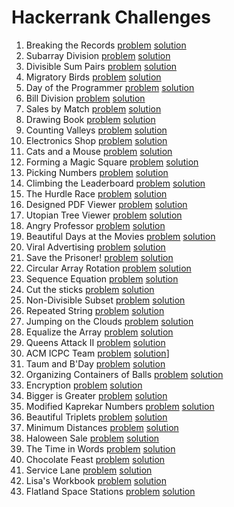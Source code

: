 # Hackerrank Challenges

1. Breaking the Records [problem](https://www.hackerrank.com/challenges/breaking-best-and-worst-records/problem) [solution](./hackerrank/breaking-best-and-worst-records.hs)
2. Subarray Division [problem](https://www.hackerrank.com/challenges/the-birthday-bar/problem) [solution](./hackerrank/the-birthday-bar.hs)
3. Divisible Sum Pairs [problem](https://www.hackerrank.com/challenges/divisible-sum-pairs/problem) [solution](./hackerrank/divisible-sum-pairs.hs)
4. Migratory Birds [problem](https://www.hackerrank.com/challenges/migratory-birds/problem) [solution](./hackerrank/migratory-birds.hs)
5. Day of the Programmer [problem](https://www.hackerrank.com/challenges/day-of-the-programmer/problem) [solution](./hackerrank/day-of-the-programmer.hs)
6. Bill Division [problem](https://www.hackerrank.com/challenges/bon-appetit/problem) [solution](./hackerrank/bon-appetit.hs)
7. Sales by Match [problem](https://www.hackerrank.com/challenges/sock-merchant/problem) [solution](./hackerrank/sock-merchant.hs)
8. Drawing Book [problem](https://www.hackerrank.com/challenges/drawing-book/problem) [solution](./hackerrank/drawing-book.hs)
9. Counting Valleys [problem](https://www.hackerrank.com/challenges/counting-valleys/problem) [solution](./hackerrank/counting-valleys.hs)
10. Electronics Shop [problem](https://www.hackerrank.com/challenges/electronics-shop/problem) [solution](./hackerrank/electronics-shop.hs)
11. Cats and a Mouse [problem](https://www.hackerrank.com/challenges/cat-and-a-mouse/problem) [solution](./hackerrank/cat-and-a-mouse.hs)
12. Forming a Magic Square [problem](https://www.hackerrank.com/challenges/magic-square-forming/problem) [solution](./hackerrank/magic-square-forming.hs)
13. Picking Numbers [problem](https://www.hackerrank.com/challenges/picking-numbers/problem) [solution](./hackerrank/picking-numbers.hs)
14. Climbing the Leaderboard [problem](https://www.hackerrank.com/challenges/climbing-the-leaderboard/problem) [solution](./hackerrank/climbing-the-leaderboard.hs)
15. The Hurdle Race [problem](https://www.hackerrank.com/challenges/the-hurdle-race/problem) [solution](./hackerrank/the-hurdle-race.hs)
16. Designed PDF Viewer [problem](https://www.hackerrank.com/challenges/designer-pdf-viewer/problem) [solution](./hackerrank/designer-pdf-viewer.hs)
17. Utopian Tree Viewer [problem](https://www.hackerrank.com/challenges/utopian-tree/problem) [solution](./hackerrank/utopian-tree.hs)
18. Angry Professor [problem](https://www.hackerrank.com/challenges/angry-professor/problem) [solution](./hackerrank/angry-professor.hs)
19. Beautiful Days at the Movies [problem](https://www.hackerrank.com/challenges/beautiful-days-at-the-movies/problem) [solution](./hackerrank/beautiful-days-at-the-movies.hs)
20. Viral Advertising [problem](https://www.hackerrank.com/challenges/strange-advertising/problem) [solution](./hackerrank/strange-advertising.hs)
21. Save the Prisoner! [problem](https://www.hackerrank.com/challenges/save-the-prisoner/problem) [solution](./hackerrank/save-the-prisoner.hs)
22. Circular Array Rotation [problem](https://www.hackerrank.com/challenges/circular-array-rotation/problem) [solution](./hackerrank/circular-array-rotation.hs)
23. Sequence Equation [problem](https://www.hackerrank.com/challenges/permutation-equation/problem) [solution](./hackerrank/permutation-equation.hs)
24. Cut the sticks [problem](https://www.hackerrank.com/challenges/cut-the-sticks/problem) [solution](./hackerrank/cut-the-sticks.hs)
25. Non-Divisible Subset [problem](https://www.hackerrank.com/challenges/non-divisible-subset/problem) [solution](./hackerrank/non-divisible-subset.hs)
26. Repeated String [problem](https://www.hackerrank.com/challenges/repeated-string/problem) [solution](./hackerrank/repeated-string.hs)
27. Jumping on the Clouds [problem](https://www.hackerrank.com/challenges/jumping-on-the-clouds/problem) [solution](./hackerrank/jumping-on-the-clouds.hs)
28. Equalize the Array [problem](https://www.hackerrank.com/challenges/equality-in-a-array/problem) [solution](./hackerrank/equality-in-a-array.hs)
29. Queens Attack II [problem](https://www.hackerrank.com/challenges/queens-attack-2/problem) [solution](./hackerrank/queens-attack-2.hs)
30. ACM ICPC Team [problem](https://www.hackerrank.com/challenges/acm-icpc-team/problem) [solution](./hackerrank/acm-icpc-team.hs)]
31. Taum and B'Day [problem](https://www.hackerrank.com/challenges/taum-and-bday/problem) [solution](./hackerrank/taum-and-bday.hs)
32. Organizing Containers of Balls [problem](https://www.hackerrank.com/challenges/organizing-containers-of-balls/problem) [solution](./hackerrank/organizing-containers-of-balls.hs)
33. Encryption [problem](https://www.hackerrank.com/challenges/encryption/problem) [solution](./hackerrank/encryption.hs)
34. Bigger is Greater [problem](https://www.hackerrank.com/challenges/bigger-is-greater/problem) [solution](./hackerrank/bigger-is-greater.hs)
35. Modified Kaprekar Numbers [problem](https://www.hackerrank.com/challenges/kaprekar-numbers/problem) [solution](./hackerrank/kaprekar-numbers.hs)
36. Beautiful Triplets [problem](https://www.hackerrank.com/challenges/beautiful-triplets/problem) [solution](./hackerrank/beautiful-triplets.hs)
37. Minimum Distances [problem](https://www.hackerrank.com/challenges/minimum-distances/problem) [solution](./hackerrank/minimum-distances.hs)
38. Haloween Sale [problem](https://www.hackerrank.com/challenges/halloween-sale/problem) [solution](./hackerrank/halloween-sale.hs)
39. The Time in Words [problem](https://www.hackerrank.com/challenges/the-time-in-words/problem) [solution](./hackerrank/the-time-in-words.hs)
40. Chocolate Feast [problem](https://www.hackerrank.com/challenges/chocolate-feast/problem) [solution](./hackerrank/chocolate-feast.hs)
41. Service Lane [problem](https://www.hackerrank.com/challenges/service-lane/problem) [solution](./hackerrank/service-lane.hs)
42. Lisa's Workbook [problem](https://www.hackerrank.com/challenges/lisa-workbook/problem) [solution](./hackerrank/lisa-workbook.hs)
43. Flatland Space Stations [problem](https://www.hackerrank.com/challenges/flatland-space-stations/problem) [solution](./hackerrank/flatland-space-stations.hs)